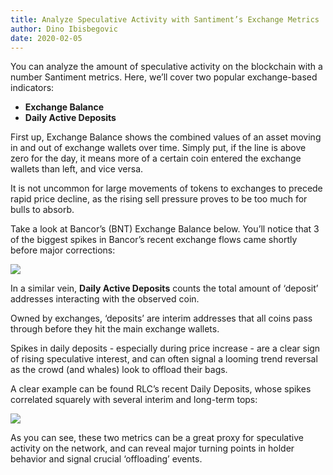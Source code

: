 ```yaml
---
title: Analyze Speculative Activity with Santiment’s Exchange Metrics
author: Dino Ibisbegovic
date: 2020-02-05
---
```


You can analyze the amount of speculative activity on the blockchain with a number Santiment metrics. Here, we’ll cover two popular exchange-based indicators:

- **Exchange Balance**
- **Daily Active Deposits**

First up, Exchange Balance shows the combined values of an asset moving in and out of exchange wallets over time. Simply put, if the line is above zero for the day, it means more of a certain coin entered the exchange wallets than left, and vice versa.

It is not uncommon for large movements of tokens to exchanges to precede rapid price decline, as the rising sell pressure proves to be too much for bulls to absorb.

Take a look at Bancor’s (BNT) Exchange Balance below. You’ll notice that 3 of the biggest spikes in Bancor’s recent exchange flows came shortly before major corrections:

![](image1.png)

In a similar vein, **Daily Active Deposits** counts the total amount of ‘deposit’ addresses interacting with the observed coin.

Owned by exchanges, ‘deposits’ are interim addresses that all coins pass through before they hit the main exchange wallets.

Spikes in daily deposits - especially during price increase - are a clear sign of rising speculative interest, and can often signal a looming trend reversal as the crowd (and whales) look to offload their bags.


A clear example can be found RLC’s recent Daily Deposits, whose spikes correlated squarely with several interim and long-term tops:

![](image2.png)

As you can see, these two metrics can be a great proxy for speculative activity on the network, and can reveal major turning points in holder behavior and signal crucial ‘offloading’ events.
